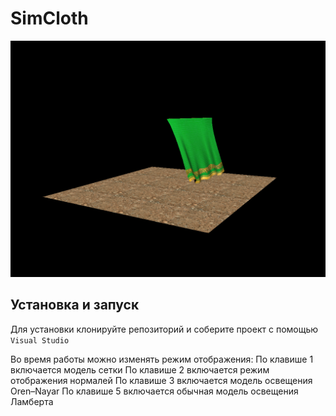 # SimCloth

![SimCloth](Screen.bmp)

## Установка и запуск

Для установки клонируйте репозиторий и соберите проект с помощью `Visual Studio`

Во время работы можно изменять режим отображения:
            По клавише 1 включается модель сетки
            По клавише 2 включается режим отображения нормалей
            По клавише 3 включается модель освещения Oren–Nayar
            По клавише 5 включается обычная модель освещения Ламберта
